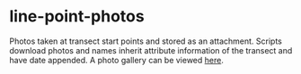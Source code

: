 # line-point-photos
Photos taken at transect start points and stored as an attachment. Scripts download photos and names inherit attribute information of the transect and have date appended.
A photo gallery can be viewed [here](https://inyocounty.maps.arcgis.com/apps/instant/attachmentviewer/index.html?appid=df350d1280a34ea790240171ca35ce54).
